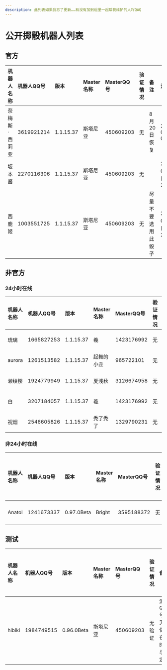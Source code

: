 ```yaml
---
description: 此列表如果我忘了更新……有没有加到组里一起帮我维护的人吖QAQ
---
```


# 公开掷骰机器人列表

## 官方

| 机器人名称 | 机器人QQ号 | 版本 | Master名称 | MasterQQ号 | 验证情况 | 备注 | 添加时间 |
| :--- | :--- | :--- | :--- | :--- | :--- | :--- | :--- |
| 奈梅斯·西莉亚 | 3619921214 | 1.1.15.37 | 斯塔尼亚 | 450609203 | 无 | 8月20日恢复 | 2019-06-19 02:00:41 |
| 坂本酱 | 2270116306 | 1.1.15.37 | 斯塔尼亚 | 450609203 | 无 |  | 2019年08月01日23:03:26 |
| 西鹿姬 | 1003551725 | 1.1.15.37 | 斯塔尼亚 | 450609203 | 无 | 尽量不要选用此骰子 | 2019年08月01日23:04:12 |

## 非官方

### 24小时在线

| 机器人名称 | 机器人QQ号 | 版本 | Master名称 | MasterQQ号 | 验证情况 | 备注 | 添加时间 |
| :--- | :--- | :--- | :--- | :--- | :--- | :--- | :--- |
| 琉璃 | 1665827253 | 1.1.15.37 | 羲 | 1423176992 | 无 | 无 | 2019-06-26 13:43:09 |
| aurora | 1261513582 | 1.1.15.37 | 起舞的小丑 | 965722101 | 无 | 无 | 2019-08-01 23:05:57 |
| 濑绫樱 | 1924779949 | 1.1.15.37 | 夏浅秋 | 3126674958 | 无 | 无 | 2019-08-01 23:06:50 |
| 白 | 3207184057 | 1.1.15.37 | 羲 | 1423176992 | 无 | 无 | 2019-08-20 15:08:45 |
| 祝烟 | 2546605826 | 1.1.15.37 | 秃了秃了 | 1329790231 | 无 | 是骰郎！ | 2019-08-20 15:09:40 |

### 非24小时在线

| 机器人名称 | 机器人QQ号 | 版本 | Master名称 | MasterQQ号 | 验证情况 | 备注 | 添加时间 | 在线开始时间 | 在线结束时间 |
| :--- | :--- | :--- | :--- | :--- | :--- | :--- | :--- | :--- | :--- |
| Anatol | 1241673337 | 0.97.0Beta | Bright | 3595188372 | 无 | 无 | 2019-06-26 13:46:16 | 不确定 | 不确定 |

## 测试

| 机器人名称 | 机器人QQ号 | 版本 | Master名称 | MasterQQ号 | 验证情况 | 备注 | 添加时间 | 在线开始时间 | 在线结束时间 |
| :--- | :--- | :--- | :--- | :--- | :--- | :--- | :--- | :--- | :--- |
| hibiki | 1984749515 | 0.96.0Beta | 斯塔尼亚 | 450609203 | 无验证 | 测试QQ号，无法保证在线时间与稳定性 | 2019年06月19日02:03:12 | 不定 | 不定 |

